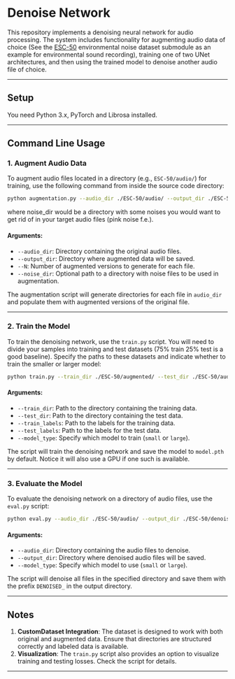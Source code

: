 # Denoise Network

This repository implements a denoising neural network for audio processing. The system includes functionality for augmenting audio data of choice (See the [ESC-50](https://github.com/karolpiczak/ESC-50) environmental noise dataset submodule as an example for environmental sound recording), training one of two UNet architectures, and then using the trained model to denoise another audio file of choice.

---

## Setup

You need Python 3.x, PyTorch and Librosa installed.

---

## Command Line Usage

### **1. Augment Audio Data**

To augment audio files located in a directory (e.g., `ESC-50/audio/`) for training, use the following command from inside the source code directory:

```bash
python augmentation.py --audio_dir ./ESC-50/audio/ --output_dir ./ESC-50/augmented/ --N 5 --noise_dir ./noise_dir
```
where noise_dir would be a directory with some noises you would want to get rid of in your target audio files (pink noise f.e.).

#### Arguments:
- `--audio_dir`: Directory containing the original audio files.
- `--output_dir`: Directory where augmented data will be saved.
- `--N`: Number of augmented versions to generate for each file.
- `--noise_dir`: Optional path to a directory with noise files to be used in augmentation.

The augmentation script will generate directories for each file in `audio_dir` and populate them with augmented versions of the original file.

---

### **2. Train the Model**

To train the denoising network, use the `train.py` script. You will need to divide your samples into training and test datasets (75% train 25% test is a good baseline). Specify the paths to these datasets and indicate whether to train the smaller or larger model:

```bash
python train.py --train_dir ./ESC-50/augmented/ --test_dir ./ESC-50/audio/ --train_labels ./ESC-50/train_labels/ --test_labels ./ESC-50/test_labels/ --model_type small
```

#### Arguments:
- `--train_dir`: Path to the directory containing the training data.
- `--test_dir`: Path to the directory containing the test data.
- `--train_labels`: Path to the labels for the training data.
- `--test_labels`: Path to the labels for the test data.
- `--model_type`: Specify which model to train (`small` or `large`).

The script will train the denoising network and save the model to `model.pth` by default. Notice it will also use a GPU if one such is available.

---

### **3. Evaluate the Model**

To evaluate the denoising network on a directory of audio files, use the `eval.py` script:

```bash
python eval.py --audio_dir ./ESC-50/audio/ --output_dir ./ESC-50/denoised/ --model_type small
```

#### Arguments:
- `--audio_dir`: Directory containing the audio files to denoise.
- `--output_dir`: Directory where denoised audio files will be saved.
- `--model_type`: Specify which model to use (`small` or `large`).

The script will denoise all files in the specified directory and save them with the prefix `DENOISED_` in the output directory.

---

## Notes

1. **CustomDataset Integration**: The dataset is designed to work with both original and augmented data. Ensure that directories are structured correctly and labeled data is available.
2. **Visualization**: The `train.py` script also provides an option to visualize training and testing losses. Check the script for details.

---

